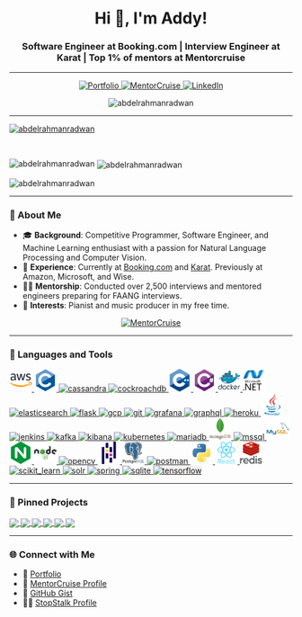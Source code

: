 <h1 align="center">Hi 👋, I'm Addy!</h1>
<h3 align="center">Software Engineer at Booking.com | Interview Engineer at Karat | Top 1% of mentors at Mentorcruise</h3>

---

<p align="center">
  <a href="https://solo.to/lil_addy">
    <img src="https://img.shields.io/badge/Portfolio-solo.to/lil_addy-blue?style=for-the-badge&logo=google-chrome" alt="Portfolio" />
  </a>

  <a href="https://mentorcruise.com/mentor/addyradwan/">
    <img src="https://img.shields.io/badge/MentorCruise-Top%201%25-green?style=for-the-badge&logo=mentor" alt="MentorCruise" />
  </a>

  <a href="https://www.linkedin.com/in/addy-radwan/" >
    <img src="https://img.shields.io/badge/LinkedIn-Connect-blue?style=for-the-badge&logo=linkedin" alt="LinkedIn" />
  </a>
</p>

<p align="center">
  <img src="https://komarev.com/ghpvc/?username=abdelrahmanradwan&label=Profile%20views&color=0e75b6&style=flat" alt="abdelrahmanradwan" style="width: 150px; height: auto;" />

</p>

---

<p align="left"> <a href="https://github.com/ryo-ma/github-profile-trophy"><img src="https://github-profile-trophy.vercel.app/?username=abdelrahmanradwan" alt="abdelrahmanradwan" /></a> </p>

<p align="left"> <a href="https://twitter.com/" target="blank"><img src="https://img.shields.io/twitter/follow/?logo=twitter&style=for-the-badge" alt="" /></a> </p>

<p><img align="left" src="https://github-readme-stats.vercel.app/api/top-langs?username=abdelrahmanradwan&show_icons=true&locale=en&layout=compact" alt="abdelrahmanradwan" /></p>

<p>&nbsp;<img align="center" src="https://github-readme-stats.vercel.app/api?username=abdelrahmanradwan&show_icons=true&locale=en" alt="abdelrahmanradwan" /></p>

<p><img align="center" src="https://github-readme-streak-stats.herokuapp.com/?user=abdelrahmanradwan&" alt="abdelrahmanradwan" /></p>

---

### 🧠 About Me

- 🎓 **Background**: Competitive Programmer, Software Engineer, and Machine Learning enthusiast with a passion for Natural Language Processing and Computer Vision.
- 💼 **Experience**: Currently at [Booking.com](https://www.booking.com) and [Karat](https://www.karat.com). Previously at Amazon, Microsoft, and Wise.
- 🧑‍🏫 **Mentorship**: Conducted over 2,500 interviews and mentored engineers preparing for FAANG interviews.
- 🎵 **Interests**: Pianist and music producer in my free time.

<p align="center">
  <a href="https://mentorcruise.com/mentor/addyradwan/">
    <img src="https://cdn.mentorcruise.com/img/banner/navy-sm.svg" alt="MentorCruise">
  </a>
</p>
  
---

### 🧰 Languages and Tools


<p align="left">
	<a href="https://aws.amazon.com" rel="noreferrer">
    <img src="https://raw.githubusercontent.com/devicons/devicon/master/icons/amazonwebservices/amazonwebservices-original-wordmark.svg" alt="aws" width="40" height="40" style="background-color: #F2F0EF;"/> 
  </a>
	<a href="https://www.cprogramming.com/" rel="noreferrer"> 
    <img src="https://raw.githubusercontent.com/devicons/devicon/master/icons/c/c-original.svg" alt="c" width="40" height="40"/> </a>
	<a href="https://cassandra.apache.org/" rel="noreferrer"> 
    <img src="https://www.vectorlogo.zone/logos/apache_cassandra/apache_cassandra-icon.svg" alt="cassandra" width="40" height="40"/> 
  </a>
	<a href="https://www.cockroachlabs.com/product/cockroachdb/" rel="noreferrer"> <img src="https://cdn.worldvectorlogo.com/logos/cockroachdb.svg" alt="cockroachdb" width="40" height="40"/> </a>
	<a href="https://www.w3schools.com/cpp/" rel="noreferrer"> 
    <img src="https://raw.githubusercontent.com/devicons/devicon/master/icons/cplusplus/cplusplus-original.svg" alt="cplusplus" width="40" height="40"/> </a>
	<a href="https://www.w3schools.com/cs/" rel="noreferrer"> <img src="https://raw.githubusercontent.com/devicons/devicon/master/icons/csharp/csharp-original.svg" alt="csharp" width="40" height="40"/> </a>
	<a href="https://www.docker.com/" rel="noreferrer"> <img src="https://raw.githubusercontent.com/devicons/devicon/master/icons/docker/docker-original-wordmark.svg" alt="docker" width="40" height="40"/> </a>
	<a href="https://dotnet.microsoft.com/" rel="noreferrer"> <img src="https://raw.githubusercontent.com/devicons/devicon/master/icons/dot-net/dot-net-original-wordmark.svg" alt="dotnet" width="40" height="40"/> </a>
	<a href="https://www.elastic.co" rel="noreferrer"> <img src="https://www.vectorlogo.zone/logos/elastic/elastic-icon.svg" alt="elasticsearch" width="40" height="40"/> </a>
	<a href="https://flask.palletsprojects.com/" rel="noreferrer"> <img src="https://www.vectorlogo.zone/logos/pocoo_flask/pocoo_flask-icon.svg" alt="flask" width="40" height="40"/> </a>
	<a href="https://cloud.google.com" rel="noreferrer"> <img src="https://www.vectorlogo.zone/logos/google_cloud/google_cloud-icon.svg" alt="gcp" width="40" height="40"/> </a>
	<a href="https://git-scm.com/" rel="noreferrer"> <img src="https://www.vectorlogo.zone/logos/git-scm/git-scm-icon.svg" alt="git" width="40" height="40"/> </a>
	<a href="https://grafana.com" rel="noreferrer"> <img src="https://www.vectorlogo.zone/logos/grafana/grafana-icon.svg" alt="grafana" width="40" height="40"/> </a>
	<a href="https://graphql.org" rel="noreferrer"> <img src="https://www.vectorlogo.zone/logos/graphql/graphql-icon.svg" alt="graphql" width="40" height="40"/> </a>
	<a href="https://heroku.com" rel="noreferrer"> <img src="https://www.vectorlogo.zone/logos/heroku/heroku-icon.svg" alt="heroku" width="40" height="40"/> </a>
	<a href="https://www.java.com" rel="noreferrer"> <img src="https://raw.githubusercontent.com/devicons/devicon/master/icons/java/java-original.svg" alt="java" width="40" height="40"/> </a>
	<a href="https://www.jenkins.io" rel="noreferrer"> <img src="https://www.vectorlogo.zone/logos/jenkins/jenkins-icon.svg" alt="jenkins" width="40" height="40"/> </a>
	<a href="https://kafka.apache.org/" rel="noreferrer"> <img src="https://www.vectorlogo.zone/logos/apache_kafka/apache_kafka-icon.svg" alt="kafka" width="40" height="40"/> </a>
	<a href="https://www.elastic.co/kibana" rel="noreferrer"> <img src="https://www.vectorlogo.zone/logos/elasticco_kibana/elasticco_kibana-icon.svg" alt="kibana" width="40" height="40"/> </a>
	<a href="https://kubernetes.io" rel="noreferrer"> <img src="https://www.vectorlogo.zone/logos/kubernetes/kubernetes-icon.svg" alt="kubernetes" width="40" height="40"/> </a>
	<a href="https://mariadb.org/" rel="noreferrer"> <img src="https://www.vectorlogo.zone/logos/mariadb/mariadb-icon.svg" alt="mariadb" width="40" height="40"/> </a>
	<a href="https://www.mongodb.com/" rel="noreferrer"> <img src="https://raw.githubusercontent.com/devicons/devicon/master/icons/mongodb/mongodb-original-wordmark.svg" alt="mongodb" width="40" height="40"/> </a>
	<a href="https://www.microsoft.com/en-us/sql-server" rel="noreferrer"> <img src="https://www.svgrepo.com/show/303229/microsoft-sql-server-logo.svg" alt="mssql" width="40" height="40"/> </a>
	<a href="https://www.mysql.com/" rel="noreferrer"> <img src="https://raw.githubusercontent.com/devicons/devicon/master/icons/mysql/mysql-original-wordmark.svg" alt="mysql" width="40" height="40"/> </a>
	<a href="https://www.nginx.com" rel="noreferrer"> <img src="https://raw.githubusercontent.com/devicons/devicon/master/icons/nginx/nginx-original.svg" alt="nginx" width="40" height="40"/> </a>
	<a href="https://nodejs.org" rel="noreferrer"> <img src="https://raw.githubusercontent.com/devicons/devicon/master/icons/nodejs/nodejs-original-wordmark.svg" alt="nodejs" width="40" height="40"/> </a>
	<a href="https://opencv.org/" rel="noreferrer"> <img src="https://www.vectorlogo.zone/logos/opencv/opencv-icon.svg" alt="opencv" width="40" height="40"/> </a>
	<a href="https://pandas.pydata.org/" rel="noreferrer"> <img src="https://raw.githubusercontent.com/devicons/devicon/2ae2a900d2f041da66e950e4d48052658d850630/icons/pandas/pandas-original.svg" alt="pandas" width="40" height="40"/> </a>
	<a href="https://www.postgresql.org" rel="noreferrer"> <img src="https://raw.githubusercontent.com/devicons/devicon/master/icons/postgresql/postgresql-original-wordmark.svg" alt="postgresql" width="40" height="40"/> </a>
	<a href="https://postman.com" rel="noreferrer"> <img src="https://www.vectorlogo.zone/logos/getpostman/getpostman-icon.svg" alt="postman" width="40" height="40"/> </a>
	<a href="https://www.python.org" rel="noreferrer"> <img src="https://raw.githubusercontent.com/devicons/devicon/master/icons/python/python-original.svg" alt="python" width="40" height="40"/> </a>
	<a href="https://reactjs.org/" rel="noreferrer"> <img src="https://raw.githubusercontent.com/devicons/devicon/master/icons/react/react-original-wordmark.svg" alt="react" width="40" height="40"/> </a>
	<a href="https://redis.io" rel="noreferrer"> <img src="https://raw.githubusercontent.com/devicons/devicon/master/icons/redis/redis-original-wordmark.svg" alt="redis" width="40" height="40"/> </a>
	<a href="https://scikit-learn.org/" rel="noreferrer"> <img src="https://upload.wikimedia.org/wikipedia/commons/0/05/Scikit_learn_logo_small.svg" alt="scikit_learn" width="40" height="40"/> </a>
	<a href="https://lucene.apache.org/solr/" rel="noreferrer"> <img src="https://www.vectorlogo.zone/logos/apache_solr/apache_solr-icon.svg" alt="solr" width="40" height="40"/> </a>
	<a href="https://spring.io/" rel="noreferrer"> <img src="https://www.vectorlogo.zone/logos/springio/springio-icon.svg" alt="spring" width="40" height="40"/> </a>
	<a href="https://www.sqlite.org/" rel="noreferrer"> <img src="https://www.vectorlogo.zone/logos/sqlite/sqlite-icon.svg" alt="sqlite" width="40" height="40"/> </a>
	<a href="https://www.tensorflow.org" rel="noreferrer"> <img src="https://www.vectorlogo.zone/logos/tensorflow/tensorflow-icon.svg" alt="tensorflow" width="40" height="40" style="background-color: #F2F0EF;"/> </a>
</p>

---

### 📌 Pinned Projects

<p align="left">
  <a href="https://github.com/AbdelrahmanRadwan/Classical-GameBox">
    <img align="center" src="https://github-readme-stats.vercel.app/api/pin/?username=AbdelrahmanRadwan&repo=Classical-GameBox" />
  </a>
  <a href="https://github.com/AbdelrahmanRadwan/object-detection">
    <img align="center" src="https://github-readme-stats.vercel.app/api/pin/?username=AbdelrahmanRadwan&repo=object-detection" />
  </a>
  <a href="https://github.com/AbdelrahmanRadwan/Intelligent-Scissors" >
    <img align="center" src="https://github-readme-stats.vercel.app/api/pin/?username=AbdelrahmanRadwan&repo=Intelligent-Scissors" />
  </a>
  <a href="https://github.com/AbdelrahmanRadwan/photo-coloring" >
    <img align="center" src="https://github-readme-stats.vercel.app/api/pin/?username=AbdelrahmanRadwan&repo=photo-coloring" />
  </a>
  <a href="https://github.com/AbdelrahmanRadwan/Open-Domain-ChatBot">
    <img align="center" src="https://github-readme-stats.vercel.app/api/pin/?username=AbdelrahmanRadwan&repo=Open-Domain-ChatBot" />
  </a>
  <a href="https://github.com/AbdelrahmanRadwan/Push-Notifications-compressor">
    <img align="center" src="https://github-readme-stats.vercel.app/api/pin/?username=AbdelrahmanRadwan&repo=Push-Notifications-compressor" />
  </a>
</p>

---

### 🌐 Connect with Me

- 💼 [Portfolio](https://solo.to/lil_addy)
- 👥 [MentorCruise Profile](https://mentorcruise.com/mentor/addyradwan/)
- 📝 [GitHub Gist](https://gist.github.com/AbdelrahmanRadwan)
- 🧑‍💻 [StopStalk Profile](https://www.stopstalk.com/user/profile/Radwan)

